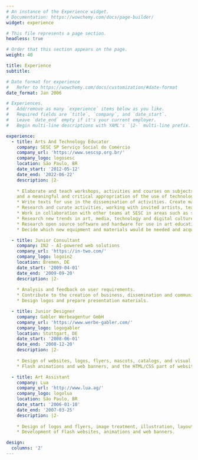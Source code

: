 ```yaml
---
# An instance of the Experience widget.
# Documentation: https://wowchemy.com/docs/page-builder/
widget: experience

# This file represents a page section.
headless: true

# Order that this section appears on the page.
weight: 40

title: Experience
subtitle:

# Date format for experience
#   Refer to https://wowchemy.com/docs/customization/#date-format
date_format: Jan 2006

# Experiences.
#   Add/remove as many `experience` items below as you like.
#   Required fields are `title`, `company`, and `date_start`.
#   Leave `date_end` empty if it's your current employer.
#   Begin multi-line descriptions with YAML's `|2-` multi-line prefix.

experience:
  - title: Arts And Technology Educator
    company: SESC SP Serviço Social do Comércio
    company_url: 'https://www.sescsp.org.br/'
    company_logo: logosesc
    location: São Paulo, BR
    date_start: '2012-05-12'
    date_end: '2022-06-22'
    description: |2-
    
    * Elaborate and teach workshops, activities and courses on subjects related to arts, culture, technology and digital literacy for all age groups. Promote social inclusion
    and a meaningful and critical appropriation of the use of technology.
    * Write texts for use in the dissemination of activities. Create materials for online activities, including photography and graphics, and editing and narrating videos.
    * Research and curate activities, working with invited artists, teachers and specialists to adapt these activities taking into consideration the institution’s and the public’s needs.
    * Work in collaboration with other teams at SESC in areas such as social development, after school programs, youth group, music, tourism, sports, literature.
    * Research new trends in art, media, technology and digital culture.
    * Research open source software and hardware for use in art education, digital literacy, digital fabrication, game design, graphic arts, science.
    * Decide which new equipment and materials would be needed and acquired.

  - title: Junior Consultant
    company: IN2 - AI-powered web solutions
    company_url: 'https://in-two.com/'
    company_logo: logoin2
    location: Bremen, DE
    date_start: '2009-04-01'
    date_end: '2009-09-20'
    description: |2-
    
    * Analysis and feedback on user requirements.
    * Contribute to the creation of business, dissemination and communication plans.
    * Design logos and prepare presentation materials.

  - title: Junior Designer
    company: Gabler Werbeagentur GmbH
    company_url: 'https://www.werbe-gabler.com/'
    company_logo: logogabler
    location: Stuttgart, DE
    date_start: '2008-06-01'
    date_end: '2008-12-20'
    description: |2-
    
    * Design of websites, logos, flyers, mascots, catalogs, and visual identity.
    * Flash animations and web banners, and the HTML/CSS part of websites.

  - title: Art Assistant
    company: Lua
    company_url: 'http://www.lua.ag/'
    company_logo: logolua
    location: São Paulo, BR
    date_start: '2006-01-10'
    date_end: '2007-03-25'
    description: |2-
    
    * Design of logos and flyers, image treatment, illustration, layout.
    * Development of Flash websites, animations and web banners.

design:
  columns: '2'
---
```

